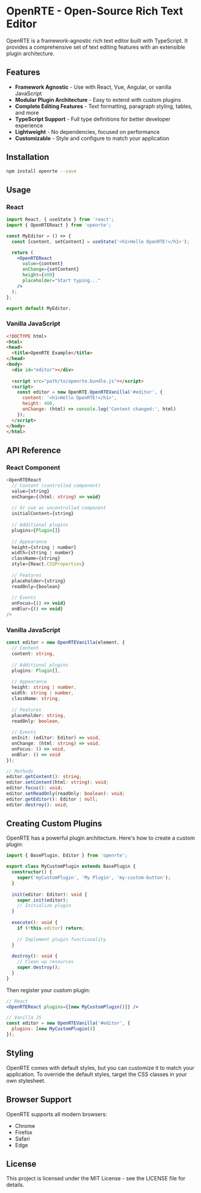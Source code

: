 # OpenRTE - Open-Source Rich Text Editor

OpenRTE is a framework-agnostic rich text editor built with TypeScript. It provides a comprehensive set of text editing features with an extensible plugin architecture.

## Features

- **Framework Agnostic** - Use with React, Vue, Angular, or vanilla JavaScript
- **Modular Plugin Architecture** - Easy to extend with custom plugins
- **Complete Editing Features** - Text formatting, paragraph styling, tables, and more
- **TypeScript Support** - Full type definitions for better developer experience
- **Lightweight** - No dependencies, focused on performance
- **Customizable** - Style and configure to match your application

## Installation

```bash
npm install openrte --save
```

## Usage

### React

```jsx
import React, { useState } from 'react';
import { OpenRTEReact } from 'openrte';

const MyEditor = () => {
  const [content, setContent] = useState('<h1>Hello OpenRTE!</h1>');

  return (
    <OpenRTEReact
      value={content}
      onChange={setContent}
      height={400}
      placeholder="Start typing..."
    />
  );
};

export default MyEditor;
```

### Vanilla JavaScript

```html
<!DOCTYPE html>
<html>
<head>
  <title>OpenRTE Example</title>
</head>
<body>
  <div id="editor"></div>
  
  <script src="path/to/openrte.bundle.js"></script>
  <script>
    const editor = new OpenRTE.OpenRTEVanilla('#editor', {
      content: '<h1>Hello OpenRTE!</h1>',
      height: 400,
      onChange: (html) => console.log('Content changed:', html)
    });
  </script>
</body>
</html>
```

## API Reference

### React Component

```typescript
<OpenRTEReact
  // Content (controlled component)
  value={string}
  onChange={(html: string) => void}
  
  // Or use as uncontrolled component
  initialContent={string}
  
  // Additional plugins
  plugins={Plugin[]}
  
  // Appearance
  height={string | number}
  width={string | number}
  className={string}
  style={React.CSSProperties}
  
  // Features
  placeholder={string}
  readOnly={boolean}
  
  // Events
  onFocus={() => void}
  onBlur={() => void}
/>
```

### Vanilla JavaScript

```typescript
const editor = new OpenRTEVanilla(element, {
  // Content
  content: string,
  
  // Additional plugins
  plugins: Plugin[],
  
  // Appearance
  height: string | number,
  width: string | number,
  className: string,
  
  // Features
  placeholder: string,
  readOnly: boolean,
  
  // Events
  onInit: (editor: Editor) => void,
  onChange: (html: string) => void,
  onFocus: () => void,
  onBlur: () => void
});

// Methods
editor.getContent(): string;
editor.setContent(html: string): void;
editor.focus(): void;
editor.setReadOnly(readOnly: boolean): void;
editor.getEditor(): Editor | null;
editor.destroy(): void;
```

## Creating Custom Plugins

OpenRTE has a powerful plugin architecture. Here's how to create a custom plugin:

```typescript
import { BasePlugin, Editor } from 'openrte';

export class MyCustomPlugin extends BasePlugin {
  constructor() {
    super('myCustomPlugin', 'My Plugin', 'my-custom-button');
  }
  
  init(editor: Editor): void {
    super.init(editor);
    // Initialize plugin
  }
  
  execute(): void {
    if (!this.editor) return;
    
    // Implement plugin functionality
  }
  
  destroy(): void {
    // Clean up resources
    super.destroy();
  }
}
```

Then register your custom plugin:

```jsx
// React
<OpenRTEReact plugins={[new MyCustomPlugin()]} />

// Vanilla JS
const editor = new OpenRTEVanilla('#editor', {
  plugins: [new MyCustomPlugin()]
});
```

## Styling

OpenRTE comes with default styles, but you can customize it to match your application. To override the default styles, target the CSS classes in your own stylesheet.

## Browser Support

OpenRTE supports all modern browsers:

- Chrome
- Firefox
- Safari
- Edge

## License

This project is licensed under the MIT License - see the LICENSE file for details.